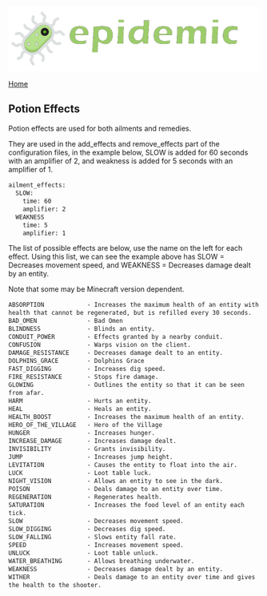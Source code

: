 ![Epidemic](/images/header.png)

[Home](https://torpkev.github.io/epidemic_docs)

## Potion Effects

Potion effects are used for both ailments and remedies.

They are used in the add_effects and remove_effects part of the configuration files, in the example below, SLOW is added for 60 seconds with an amplifier of 2, and weakness is added for 5 seconds with an amplifier of 1.


    ailment_effects:
      SLOW:
        time: 60
        amplifier: 2
      WEAKNESS
        time: 5
        amplifier: 1

The list of possible effects are below, use the name on the left for each effect.  Using this list, we can see the example above has SLOW = Decreases movement speed, and WEAKNESS = Decreases damage dealt by an entity.

Note that some may be Minecraft version dependent.

    ABSORPTION            - Increases the maximum health of an entity with health that cannot be regenerated, but is refilled every 30 seconds.
    BAD_OMEN              - Bad Omen
    BLINDNESS             - Blinds an entity.
    CONDUIT_POWER         - Effects granted by a nearby conduit.
    CONFUSION             - Warps vision on the client.
    DAMAGE_RESISTANCE     - Decreases damage dealt to an entity.
    DOLPHINS_GRACE        - Dolphins Grace
    FAST_DIGGING          - Increases dig speed.
    FIRE_RESISTANCE       - Stops fire damage.
    GLOWING               - Outlines the entity so that it can be seen from afar.
    HARM                  - Hurts an entity.
    HEAL                  - Heals an entity.
    HEALTH_BOOST          - Increases the maximum health of an entity.
    HERO_OF_THE_VILLAGE   - Hero of the Village
    HUNGER                - Increases hunger.
    INCREASE_DAMAGE       - Increases damage dealt.
    INVISIBILITY          - Grants invisibility.
    JUMP                  - Increases jump height.
    LEVITATION            - Causes the entity to float into the air.
    LUCK                  - Loot table luck.
    NIGHT_VISION          - Allows an entity to see in the dark.
    POISON                - Deals damage to an entity over time.
    REGENERATION          - Regenerates health.
    SATURATION            - Increases the food level of an entity each tick.
    SLOW                  - Decreases movement speed.
    SLOW_DIGGING          - Decreases dig speed.
    SLOW_FALLING          - Slows entity fall rate.
    SPEED                 - Increases movement speed.
    UNLUCK                - Loot table unluck.
    WATER_BREATHING       - Allows breathing underwater.
    WEAKNESS              - Decreases damage dealt by an entity.
    WITHER                - Deals damage to an entity over time and gives the health to the shooter.
